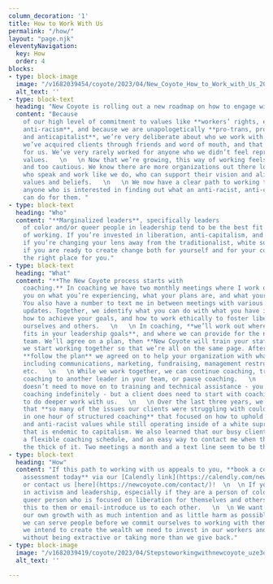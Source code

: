 ```yaml
---
column_decoration: '1'
title: How to Work With Us
permalink: "/how/"
layout: "page.njk"
eleventyNavigation:
  key: How
  order: 4
blocks:
- type: block-image
  image: "/v1682039454/coyote/2023/04/New_Coyote_How_to_Work_with_Us_2023_y3rqln.png"
  alt_text: ''
- type: block-text
  heading: "New Coyote is rolling out a new roadmap on how to engage with us."
  content: "Because
    of our high level of commitment to values like **workers’ rights, equity, and
    anti-racism**, and because we are unapologetically **pro-trans, pro-sex worker,
    and anticapitalist**, we’re very deliberate about who we work with. Until recently,
    we’ve acquired clients through friends and word of mouth, and that’s worked out
    for us. We’ve very rarely worked for anyone who we didn’t feel represented our
    values.   \n   \n Now that we’re growing, this way of working feels too conservative
    and too cautious. We know there are more organizations out there looking for consultants
    who speak and work like we do, who can support their vision and align on core
    values and beliefs.   \n   \n We now have a clear path to working together for
    anyone who is interested in finding out what an anti-racist, anti-capitalist organization
    can do for them. "
- type: block-text
  heading: "Who"
  content: "**Marginalized leaders**, specifically leaders
    of color and/or queer people in leadership tend to be the best fit for our style
    of working. If you’re invested in liberation, anti-capitalism, and anti-racism;
    if you’re changing your lens away from the traditionalist, white supremacist “professionalism;”
    if you are ready to create change both for yourself and for your community: we’re
    the right place for you."
- type: block-text
  heading: "What"
  content: "**The New Coyote process starts with
    coaching.** In coaching we have two monthly meetings where I work directly with
    you on what you’re experiencing, what your plans are, and what your needs are.
    You also have a number to text me in between meetings with various questions or
    updates. Together, we identify what you can do with what you have in the moment,
    how to achieve your goals, and how to work ethically to foster liberation for
    ourselves and others.   \n   \n In coaching, **we’ll work out where New Coyote
    fits in your leadership goals**, and where we can provide for the needs of your
    team. We’ll agree on a plan, then **New Coyote will train your staff** before
    we start working together so that we’re all on the same page. After that, we’ll
    **follow the plan** we agreed on to help your organization with whatever you need,
    including communications, marketing, fundraising, management restructuring, hiring/firing,
    etc.   \n   \n While we work together, we can continue coaching, transfer the
    coaching to another leader in your team, or pause coaching.   \n   \n A client
    doesn’t need to move on to training and technical assistance - you can stay with
    coaching indefinitely - but a client does need to start with coaching in order
    to do deeper work with us.   \n   \n Over the last three years, we’ve learned
    that **so many of the issues our clients were struggling with could be resolved
    in one hour of structured coaching** that focused on how to uphold their anticapitalist
    and anti-racist values while still operating inside of a white supremacist environment
    that is endemic to capitalism. We also learned that our busy clients required
    a flexible coaching schedule, and an easy way to contact me when they were in
    the thick of it. Two meetings a month and a text line seem to be the perfect combination."
- type: block-text
  heading: "How"
  content: "If this path to working with us appeals to you, **book a coaching
    assessment today** via our [Calendly link](https://calendly.com/newcoyote)
    or contact us [here](https://newcoyote.com/contact/)!  \n  \n If you know anyone
    in activism and leadership, especially if they are a person of color and/or a
    queer person who is focused on liberation for themselves and others, please forward
    this to them or email-introduce us to each other.   \n  \n We want to engage in
    our own growth with as much intention and as little harm as possible. Being sure
    we can serve people before we commit ourselves to working with them is one way
    we intend to create the wealth we need to invest in our workers and our values
    without being extractive or taking more than we give back."
- type: block-image
  image: "/v1682039419/coyote/2023/04/Stepstoworkingwithnewcoyote_uze3o1.png"
  alt_text: ''

---
```

